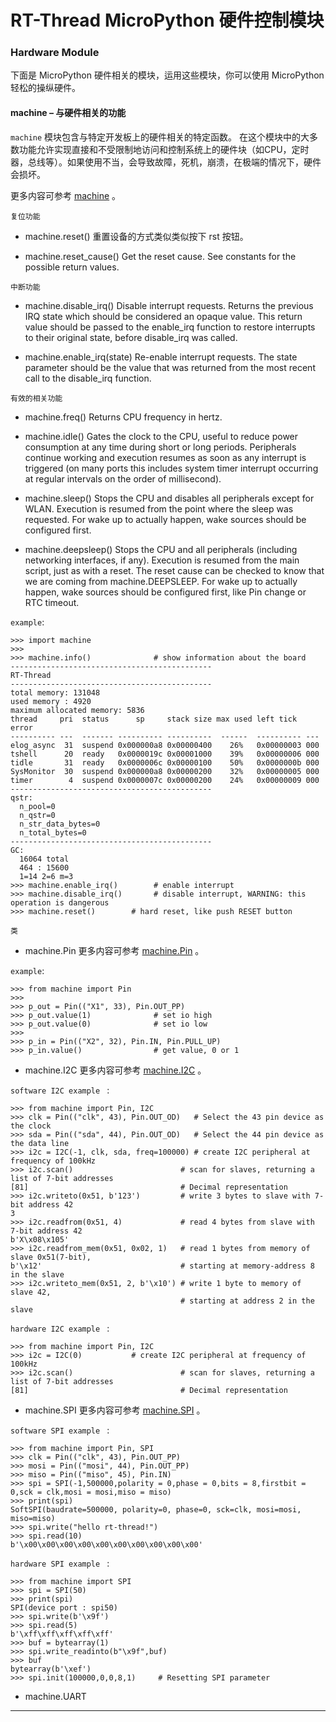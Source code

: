 # RT-Thread MicroPython 硬件控制模块

### Hardware Module

下面是 MicroPython 硬件相关的模块，运用这些模块，你可以使用 MicroPython 轻松的操纵硬件。

#### **machine** – 与硬件相关的功能
`machine` 模块包含与特定开发板上的硬件相关的特定函数。 在这个模块中的大多数功能允许实现直接和不受限制地访问和控制系统上的硬件块（如CPU，定时器，总线等）。如果使用不当，会导致故障，死机，崩溃，在极端的情况下，硬件会损坏。

更多内容可参考 [machine](http://docs.micropython.org/en/latest/pyboard/library/machine.html) 。

`复位功能`

- machine.reset()
重置设备的方式类似类似按下 rst 按钮。

- machine.reset_cause()
Get the reset cause. See constants for the possible return values.

`中断功能`

- machine.disable_irq()
Disable interrupt requests. Returns the previous IRQ state which should be considered an opaque value. This return value should be passed to the enable_irq function to restore interrupts to their original state, before disable_irq was called.

- machine.enable_irq(state)
Re-enable interrupt requests. The state parameter should be the value that was returned from the most recent call to the disable_irq function.

`有效的相关功能`

- machine.freq()
Returns CPU frequency in hertz.

- machine.idle()
Gates the clock to the CPU, useful to reduce power consumption at any time during short or long periods. Peripherals continue working and execution resumes as soon as any interrupt is triggered (on many ports this includes system timer interrupt occurring at regular intervals on the order of millisecond).

- machine.sleep()
Stops the CPU and disables all peripherals except for WLAN. Execution is resumed from the point where the sleep was requested. For wake up to actually happen, wake sources should be configured first.

- machine.deepsleep()
Stops the CPU and all peripherals (including networking interfaces, if any). Execution is resumed from the main script, just as with a reset. The reset cause can be checked to know that we are coming from machine.DEEPSLEEP. For wake up to actually happen, wake sources should be configured first, like Pin change or RTC timeout.

`example`:

```
>>> import machine
>>>
>>> machine.info()              # show information about the board
---------------------------------------------
RT-Thread
---------------------------------------------
total memory: 131048
used memory : 4920
maximum allocated memory: 5836
thread     pri  status      sp     stack size max used left tick  error
---------- ---  ------- ---------- ----------  ------  ---------- ---
elog_async  31  suspend 0x000000a8 0x00000400    26%   0x00000003 000
tshell      20  ready   0x0000019c 0x00001000    39%   0x00000006 000
tidle       31  ready   0x0000006c 0x00000100    50%   0x0000000b 000
SysMonitor  30  suspend 0x000000a8 0x00000200    32%   0x00000005 000
timer        4  suspend 0x0000007c 0x00000200    24%   0x00000009 000
---------------------------------------------
qstr:
  n_pool=0
  n_qstr=0
  n_str_data_bytes=0
  n_total_bytes=0
---------------------------------------------
GC:
  16064 total
  464 : 15600
  1=14 2=6 m=3
>>> machine.enable_irq()        # enable interrupt
>>> machine.disable_irq()       # disable interrupt, WARNING: this operation is dangerous
>>> machine.reset()        # hard reset, like push RESET button
```


`类`

- machine.Pin
更多内容可参考 [machine.Pin](http://docs.micropython.org/en/latest/pyboard/library/machine.Pin.html)  。

`example`:
```
>>> from machine import Pin
>>> 
>>> p_out = Pin(("X1", 33), Pin.OUT_PP)
>>> p_out.value(1)              # set io high
>>> p_out.value(0)              # set io low
>>> 
>>> p_in = Pin(("X2", 32), Pin.IN, Pin.PULL_UP)
>>> p_in.value()                # get value, 0 or 1
```

- machine.I2C
更多内容可参考 [machine.I2C](http://docs.micropython.org/en/latest/pyboard/library/machine.I2C.html) 。

`software I2C example ` :
```
>>> from machine import Pin, I2C
>>> clk = Pin(("clk", 43), Pin.OUT_OD)   # Select the 43 pin device as the clock
>>> sda = Pin(("sda", 44), Pin.OUT_OD)   # Select the 44 pin device as the data line
>>> i2c = I2C(-1, clk, sda, freq=100000) # create I2C peripheral at frequency of 100kHz
>>> i2c.scan()                        # scan for slaves, returning a list of 7-bit addresses
[81]                                  # Decimal representation
>>> i2c.writeto(0x51, b'123')         # write 3 bytes to slave with 7-bit address 42
3 
>>> i2c.readfrom(0x51, 4)             # read 4 bytes from slave with 7-bit address 42
b'X\x08\x105'
>>> i2c.readfrom_mem(0x51, 0x02, 1)   # read 1 bytes from memory of slave 0x51(7-bit),
b'\x12'                               # starting at memory-address 8 in the slave
>>> i2c.writeto_mem(0x51, 2, b'\x10') # write 1 byte to memory of slave 42,
                                      # starting at address 2 in the slave
```

`hardware I2C example ` :
```
>>> from machine import Pin, I2C
>>> i2c = I2C(0)           # create I2C peripheral at frequency of 100kHz
>>> i2c.scan()                        # scan for slaves, returning a list of 7-bit addresses
[81]                                  # Decimal representation
```

- machine.SPI
更多内容可参考 [machine.SPI](http://docs.micropython.org/en/latest/pyboard/library/machine.SPI.html) 。

`software SPI example ` :
```
>>> from machine import Pin, SPI
>>> clk = Pin(("clk", 43), Pin.OUT_PP)
>>> mosi = Pin(("mosi", 44), Pin.OUT_PP)
>>> miso = Pin(("miso", 45), Pin.IN)
>>> spi = SPI(-1,500000,polarity = 0,phase = 0,bits = 8,firstbit = 0,sck = clk,mosi = mosi,miso = miso)
>>> print(spi)
SoftSPI(baudrate=500000, polarity=0, phase=0, sck=clk, mosi=mosi, miso=miso)
>>> spi.write("hello rt-thread!")
>>> spi.read(10)
b'\x00\x00\x00\x00\x00\x00\x00\x00\x00\x00'
```

`hardware SPI example ` :
```
>>> from machine import SPI
>>> spi = SPI(50)
>>> print(spi)
SPI(device port : spi50)
>>> spi.write(b'\x9f')
>>> spi.read(5)
b'\xff\xff\xff\xff\xff'
>>> buf = bytearray(1)
>>> spi.write_readinto(b"\x9f",buf)
>>> buf
bytearray(b'\xef')
>>> spi.init(100000,0,0,8,1)     # Resetting SPI parameter
```

- machine.UART

----------
